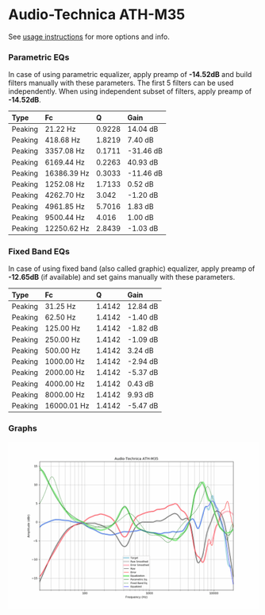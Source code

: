 # Audio-Technica ATH-M35
See [usage instructions](https://github.com/jaakkopasanen/AutoEq#usage) for more options and info.

### Parametric EQs
In case of using parametric equalizer, apply preamp of **-14.52dB** and build filters manually
with these parameters. The first 5 filters can be used independently.
When using independent subset of filters, apply preamp of **-14.52dB**.

| Type    | Fc          |      Q | Gain      |
|:--------|:------------|:-------|:----------|
| Peaking | 21.22 Hz    | 0.9228 | 14.04 dB  |
| Peaking | 418.68 Hz   | 1.8219 | 7.40 dB   |
| Peaking | 3357.08 Hz  | 0.1711 | -31.46 dB |
| Peaking | 6169.44 Hz  | 0.2263 | 40.93 dB  |
| Peaking | 16386.39 Hz | 0.3033 | -11.46 dB |
| Peaking | 1252.08 Hz  | 1.7133 | 0.52 dB   |
| Peaking | 4262.70 Hz  | 3.042  | -1.20 dB  |
| Peaking | 4961.85 Hz  | 5.7016 | 1.83 dB   |
| Peaking | 9500.44 Hz  | 4.016  | 1.00 dB   |
| Peaking | 12250.62 Hz | 2.8439 | -1.03 dB  |

### Fixed Band EQs
In case of using fixed band (also called graphic) equalizer, apply preamp of **-12.65dB**
(if available) and set gains manually with these parameters.

| Type    | Fc          |      Q | Gain     |
|:--------|:------------|:-------|:---------|
| Peaking | 31.25 Hz    | 1.4142 | 12.84 dB |
| Peaking | 62.50 Hz    | 1.4142 | -1.40 dB |
| Peaking | 125.00 Hz   | 1.4142 | -1.82 dB |
| Peaking | 250.00 Hz   | 1.4142 | -1.09 dB |
| Peaking | 500.00 Hz   | 1.4142 | 3.24 dB  |
| Peaking | 1000.00 Hz  | 1.4142 | -2.94 dB |
| Peaking | 2000.00 Hz  | 1.4142 | -5.37 dB |
| Peaking | 4000.00 Hz  | 1.4142 | 0.43 dB  |
| Peaking | 8000.00 Hz  | 1.4142 | 9.93 dB  |
| Peaking | 16000.01 Hz | 1.4142 | -5.47 dB |

### Graphs
![](./Audio-Technica%20ATH-M35.png)